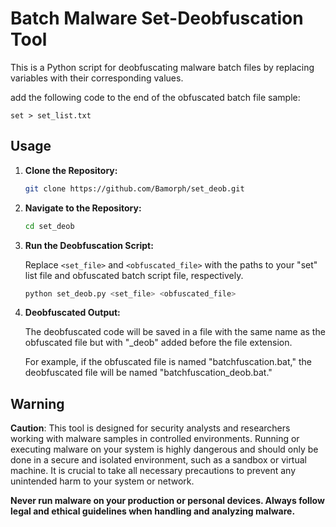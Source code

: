 # Batch Malware Set-Deobfuscation Tool

This is a Python script for deobfuscating malware batch files by replacing variables with their corresponding values.

add the following code to the end of the obfuscated batch file sample:

```
set > set_list.txt
```


## Usage

1. **Clone the Repository:**

   ```bash
   git clone https://github.com/Bamorph/set_deob.git
   ```

2. **Navigate to the Repository:**

   ```bash
   cd set_deob
   ```

3. **Run the Deobfuscation Script:**

   Replace `<set_file>` and `<obfuscated_file>` with the paths to your "set" list file and obfuscated batch script file, respectively.

   ```bash
   python set_deob.py <set_file> <obfuscated_file>
   ```

4. **Deobfuscated Output:**

   The deobfuscated code will be saved in a file with the same name as the obfuscated file but with "_deob" added before the file extension.

   For example, if the obfuscated file is named "batchfuscation.bat," the deobfuscated file will be named "batchfuscation_deob.bat."

## Warning

**Caution**: This tool is designed for security analysts and researchers working with malware samples in controlled environments. Running or executing malware on your system is highly dangerous and should only be done in a secure and isolated environment, such as a sandbox or virtual machine. It is crucial to take all necessary precautions to prevent any unintended harm to your system or network.

**Never run malware on your production or personal devices. Always follow legal and ethical guidelines when handling and analyzing malware.**
